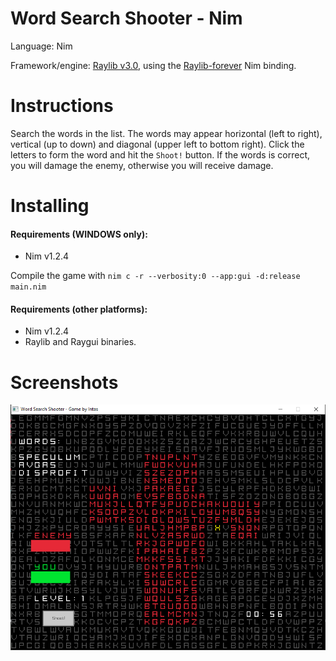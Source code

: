 # Word Search Shooter - Nim

Language: Nim

Framework/engine: [Raylib v3.0](https://www.raylib.com/), using the [Raylib-forever](https://github.com/Guevara-chan/Raylib-Forever/) Nim binding.

# Instructions

Search the words in the list. The words may appear horizontal (left to right), vertical (up to down) and diagonal (upper left to bottom right).
Click the letters to form the word and hit the `Shoot!` button. If the words is correct, you will damage the enemy, otherwise you will receive damage.

# Installing

#### Requirements (WINDOWS only):
* Nim v1.2.4

Compile the game with `nim c -r --verbosity:0 --app:gui -d:release main.nim`

#### Requirements (other platforms):
* Nim v1.2.4
* Raylib and Raygui binaries.


# Screenshots

![](/Word%20Search%20Shooter%20-%20Nim/WSS-nim.png)
